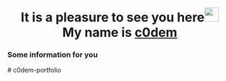 <h1 align="center">It is a pleasure to see you here<img src="https://github.com/blackcater/blackcater/raw/main/images/Hi.gif" height="32"/><br>My name is <a href="https://t.me/c0dembot" target="_blank">c0dem</a></h1>
<h3>Some information for you</h3> 
# c0dem-portfolio

